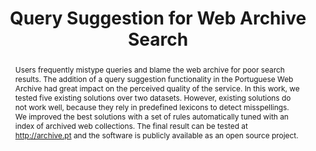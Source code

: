 ---
abstract: Users frequently mistype queries and blame the web archive for poor search
  results. The addition of a query suggestion functionality in the Portuguese Web
  Archive had great impact on the perceived quality of the service. In this work,
  we tested five existing solutions over two datasets. However, existing solutions
  do not work well, because they rely in predefined lexicons to detect misspellings.
  We improved the best solutions with a set of rules automatically tuned with an index
  of archived web collections. The final result can be tested at http://archive.pt
  and the software is publicly available as an open source project.
creators:
- Costa, Miguel
- Miranda, João
- Cruz, David
- Gomes, Daniel
date: null
document_url: https://services.phaidra.univie.ac.at/api/object/o:378057/download
grand_parent: iPRES
institutions: []
keywords:
- lisbon
landing_page_url: https://phaidra.univie.ac.at/o:378057
language: eng
layout: publication
license: CC BY-SA 2.0 AT
notes_url: null
parent: iPRES 2013
publication_type: paper
size: 204896
slides_url: null
source_name: iPRES
stream_url: null
title: Query Suggestion for Web Archive Search
year: 2013
---